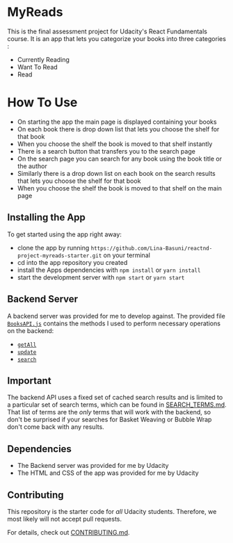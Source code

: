 # MyReads

This is  the final assessment project for Udacity's React Fundamentals course. It is an app that
lets you categorize your books into three categories :
* Currently Reading
* Want To Read
* Read

# How To Use

* On starting the app the main page is displayed containing your books
* On each book there is drop down list that lets you choose the shelf for that book
* When you choose the shelf the book is moved to that shelf instantly
* There is a search button that transfers you to the search page
* On the search page you can search for any book using the book title or the author
* Similarly there is a drop down list on each book on the search results that lets you choose the shelf for that book
* When you choose the shelf the book is moved to that shelf on the main page

## Installing the App

To get started using the app right away:

* clone the app by running `https://github.com/Lina-Basuni/reactnd-project-myreads-starter.git` on your terminal
* cd into the app repository you created
* install the Apps dependencies with `npm install` or `yarn install`
* start the development server with `npm start` or `yarn start`

## Backend Server

A backend server was provided for me to develop against. The provided file [`BooksAPI.js`](src/BooksAPI.js) contains the methods I used to perform necessary operations on the backend:

* [`getAll`](#getall)
* [`update`](#update)
* [`search`](#search)

## Important
The backend API uses a fixed set of cached search results and is limited to a particular set of search terms, which can be found in [SEARCH_TERMS.md](SEARCH_TERMS.md). That list of terms are the _only_ terms that will work with the backend, so don't be surprised if your searches for Basket Weaving or Bubble Wrap don't come back with any results.

## Dependencies

* The Backend server was provided for me by Udacity
* The HTML and CSS of the app was provided for me by Udacity

## Contributing

This repository is the starter code for _all_ Udacity students. Therefore, we most likely will not accept pull requests.

For details, check out [CONTRIBUTING.md](CONTRIBUTING.md).
